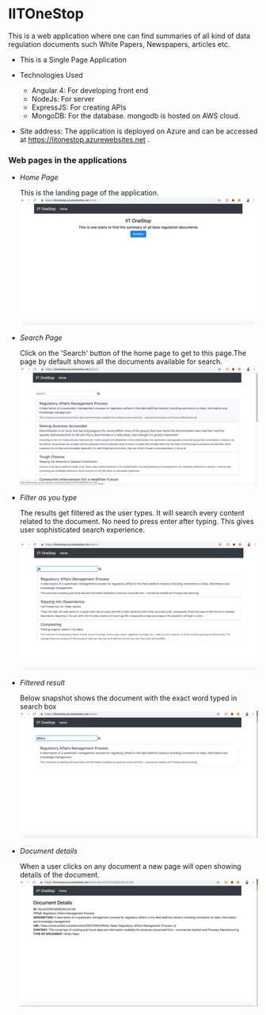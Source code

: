 ﻿# IITOneStop
 
 This is a web application where one can find summaries of all kind of data regulation documents such White Papers,   Newspapers, articles etc.
 * This is a Single Page Application 
 * Technologies Used
   - Angular 4: For developing front end
   - NodeJs: For server
   - ExpressJS: For creating APIs 
   - MongoDB: For the database. mongodb is hosted on AWS cloud.
 
 * Site address: The application is deployed on Azure and can be accessed at https://iitonestop.azurewebsites.net .

 ### Web pages in the applications
 
 * *Home Page*
 
    This is the landing page of the application.
    ![alt text](https://github.com/pg-gupta/IITOneStop/blob/master/images/home.png "Home Page")
    
* *Search Page*

  Click on the 'Search' button of the home page to get to this page.The page by default shows all the documents available for search.
  ![alt text](https://github.com/pg-gupta/IITOneStop/blob/master/images/search.png "Search Page")

* *Filter as you type*

  The results get filtered as the user types. It will search every content related to the document. No need to press enter after typing. This gives user sophisticated search experience.

  ![alt text](https://github.com/pg-gupta/IITOneStop/blob/master/images/filter_as_we_type.png "Filtered results as you type")

* *Filtered result*

  Below snapshot shows the document with the exact word typed in search box
  ![alt text](https://github.com/pg-gupta/IITOneStop/blob/master/images/filtered.png "Filtered results")

* *Document details*

  When a user clicks on any document a new page will open showing details of the document.
  ![alt text](https://github.com/pg-gupta/IITOneStop/blob/master/images/docdetails.png "Document Details")
